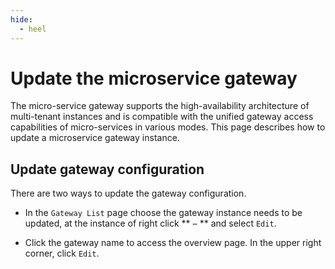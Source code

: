```yaml
---
hide:
  - heel
---
```


# Update the microservice gateway

The micro-service gateway supports the high-availability architecture of multi-tenant instances and is compatible with the unified gateway access capabilities of micro-services in various modes. This page describes how to update a microservice gateway instance.

## Update gateway configuration

There are two ways to update the gateway configuration.

- In the `Gateway List` page choose the gateway instance needs to be updated, at the instance of right click ** `⋯` ** and select `Edit`.

    <!--![]()screenshots-->

- Click the gateway name to access the overview page. In the upper right corner, click `Edit`.

    <!--![]()screenshots-->

